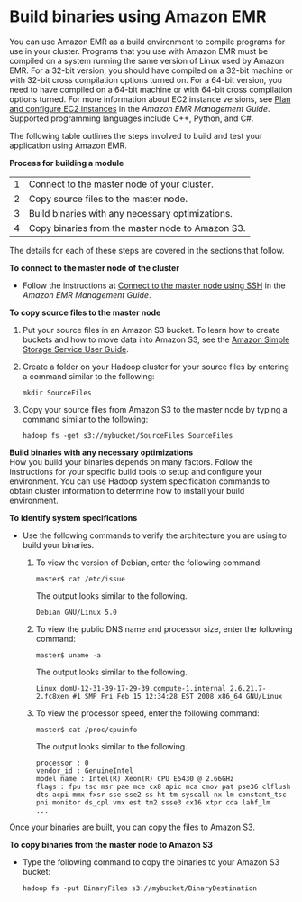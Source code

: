 # Build binaries using Amazon EMR<a name="emr-build-binaries"></a>

You can use Amazon EMR as a build environment to compile programs for use in your cluster\. Programs that you use with Amazon EMR must be compiled on a system running the same version of Linux used by Amazon EMR\. For a 32\-bit version, you should have compiled on a 32\-bit machine or with 32\-bit cross compilation options turned on\. For a 64\-bit version, you need to have compiled on a 64\-bit machine or with 64\-bit cross compilation options turned\. For more information about EC2 instance versions, see [Plan and configure EC2 instances](https://docs.aws.amazon.com/emr/latest/ManagementGuide/emr-plan-ec2-instances.html) in the *Amazon EMR Management Guide*\. Supported programming languages include C\+\+, Python, and C\#\. 

The following table outlines the steps involved to build and test your application using Amazon EMR\.


**Process for building a module**  

|  |  | 
| --- |--- |
|  1 |  Connect to the master node of your cluster\. | 
|  2  |  Copy source files to the master node\. | 
|  3  |  Build binaries with any necessary optimizations\. | 
|  4 |  Copy binaries from the master node to Amazon S3\. | 

The details for each of these steps are covered in the sections that follow\. 

**To connect to the master node of the cluster**
+ Follow the instructions at [Connect to the master node using SSH](https://docs.aws.amazon.com/emr/latest/ManagementGuide/emr-connect-master-node-ssh.html) in the *Amazon EMR Management Guide*\.

**To copy source files to the master node**

1. Put your source files in an Amazon S3 bucket\. To learn how to create buckets and how to move data into Amazon S3, see the [Amazon Simple Storage Service User Guide](https://docs.aws.amazon.com/AmazonS3/latest/gsg/)\.

1. Create a folder on your Hadoop cluster for your source files by entering a command similar to the following:

   ```
   mkdir SourceFiles
   ```

1. Copy your source files from Amazon S3 to the master node by typing a command similar to the following:

   ```
   hadoop fs -get s3://mybucket/SourceFiles SourceFiles
   ```

**Build binaries with any necessary optimizations**  
How you build your binaries depends on many factors\. Follow the instructions for your specific build tools to setup and configure your environment\. You can use Hadoop system specification commands to obtain cluster information to determine how to install your build environment\.

**To identify system specifications**
+ Use the following commands to verify the architecture you are using to build your binaries\.

  1. To view the version of Debian, enter the following command:

     ```
     master$ cat /etc/issue
     ```

     The output looks similar to the following\.

     ```
     Debian GNU/Linux 5.0
     ```

  1. To view the public DNS name and processor size, enter the following command:

     ```
     master$ uname -a
     ```

     The output looks similar to the following\.

     ```
     Linux domU-12-31-39-17-29-39.compute-1.internal 2.6.21.7-2.fc8xen #1 SMP Fri Feb 15 12:34:28 EST 2008 x86_64 GNU/Linux
     ```

  1. To view the processor speed, enter the following command:

     ```
     master$ cat /proc/cpuinfo
     ```

     The output looks similar to the following\.

     ```
     processor : 0
     vendor_id : GenuineIntel
     model name : Intel(R) Xeon(R) CPU E5430 @ 2.66GHz
     flags : fpu tsc msr pae mce cx8 apic mca cmov pat pse36 clflush dts acpi mmx fxsr sse sse2 ss ht tm syscall nx lm constant_tsc pni monitor ds_cpl vmx est tm2 ssse3 cx16 xtpr cda lahf_lm
     ...
     ```

Once your binaries are built, you can copy the files to Amazon S3\.

**To copy binaries from the master node to Amazon S3**
+ Type the following command to copy the binaries to your Amazon S3 bucket:

  ```
  hadoop fs -put BinaryFiles s3://mybucket/BinaryDestination
  ```